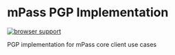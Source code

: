 # mPass PGP Implementation

[![browser support](https://ci.testling.com/meantimeit/mpass-client-pgp.png)
](https://ci.testling.com/meantimeit/mpass-client-pgp)

PGP implementation for mPass core client use cases
